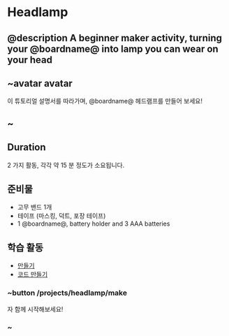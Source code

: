 # Headlamp

## @description A beginner maker activity, turning your @boardname@ into lamp you can wear on your head

## ~avatar avatar

이 튜토리얼 설명서를 따라가며, @boardname@ 헤드램프를 만들어 보세요!

## ~

## Duration

2 가지 활동, 각각 약 15 분 정도가 소요됩니다.

## 준비물

* 고무 밴드 1개
* 테이프 (마스킹, 덕트, 포장 테이프)
* 1 @boardname@, battery holder and 3 AAA batteries

## 학습 활동

* [만들기](/projects/headlamp/make) 
* [코드 만들기](/projects/headlamp/code) 

### ~button /projects/headlamp/make

자 함께 시작해보세요!

### ~